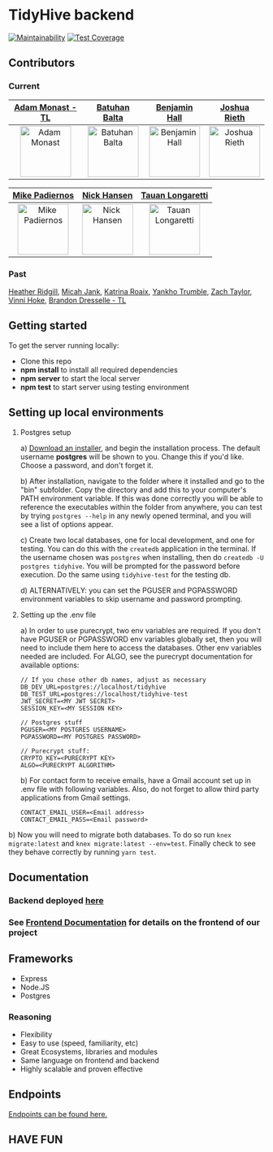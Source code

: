 # TidyHive backend

[![Maintainability](https://api.codeclimate.com/v1/badges/a280d9a48c1e094a79cb/maintainability)](https://codeclimate.com/github/Lambda-School-Labs/homerun-be/maintainability)
[![Test Coverage](https://api.codeclimate.com/v1/badges/a280d9a48c1e094a79cb/test_coverage)](https://codeclimate.com/github/Lambda-School-Labs/homerun-be/test_coverage)

## Contributors

### Current

|                           [Adam Monast - TL](https://github.com/Adammonast)                           |                             [Batuhan Balta](https://github.com/baltabatuhan)                              |                             [Benjamin Hall](https://github.com/BenHall-7)                              |                             [Joshua Rieth](https://github.com/Bobj2018)                              |
| :---------------------------------------------------------------------------------------------------: | :-------------------------------------------------------------------------------------------------------: | :----------------------------------------------------------------------------------------------------: | :--------------------------------------------------------------------------------------------------: |
| <img alt="Adam Monast" src="https://avatars2.githubusercontent.com/Adammonast" width=100 height=100/> | <img alt="Batuhan Balta" src="https://avatars2.githubusercontent.com/baltabatuhan" width=100 height=100/> | <img alt="Benjamin Hall" src="https://avatars2.githubusercontent.com/BenHall-7" width=100 height=100/> | <img alt="Joshua Rieth" src="https://avatars2.githubusercontent.com/Bobj2018" width=100 height=100/> |

|                             [Mike Padiernos](https://github.com/mikepadiernos)                              |                             [Nick Hansen](https://github.com/Hansen-Nick)                              |                             [Tauan Longaretti](https://github.com/tauanlongaretti)                              |
| :---------------------------------------------------------------------------------------------------------: | :----------------------------------------------------------------------------------------------------: | :-------------------------------------------------------------------------------------------------------------: |
| <img alt="Mike Padiernos" src="https://avatars2.githubusercontent.com/mikepadiernos" width=100 height=100/> | <img alt="Nick Hansen" src="https://avatars2.githubusercontent.com/Hansen-Nick" width=100 height=100/> | <img alt="Tauan Longaretti" src="https://avatars2.githubusercontent.com/tauanlongaretti" width=100 height=100/> |

### Past

[Heather Ridgill](https://github.com/Heather-Ridgill), [Micah Jank](https://github.com/MicahJank), [Katrina Roaix](https://github.com/kroaix), [Yankho Trumble](https://github.com/Mayankho), [Zach Taylor](https://github.com/zbtaylor), [Vinni Hoke](https://github.com/vinnihoke), [Brandon Dresselle - TL](https://github.com/BDesselle)

## Getting started

To get the server running locally:

- Clone this repo
- **npm install** to install all required dependencies
- **npm server** to start the local server
- **npm test** to start server using testing environment

## Setting up local environments

1. Postgres setup

   a) [Download an installer](https://www.postgresql.org/download/), and begin the installation process. The default username **postgres** will be shown to you. Change this if you'd like. Choose a password, and don't forget it.

   b) After installation, navigate to the folder where it installed and go to the "bin" subfolder. Copy the directory and add this to your computer's PATH environment variable. If this was done correctly you will be able to reference the executables within the folder from anywhere, you can test by trying `postgres --help` in any newly opened terminal, and you will see a list of options appear.

   c) Create two local databases, one for local development, and one for testing. You can do this with the `createdb` application in the terminal. If the username chosen was `postgres` when installing, then do `createdb -U postgres tidyhive`. You will be prompted for the password before execution. Do the same using `tidyhive-test` for the testing db.

   d) ALTERNATIVELY: you can set the PGUSER and PGPASSWORD environment variables to skip username and password prompting.

2. Setting up the .env file

   a) In order to use purecrypt, two env variables are required. If you don't have PGUSER or PGPASSWORD env variables globally set, then you will need to include them here to access the databases. Other env variables needed are included. For ALGO, see the purecrypt documentation for available options:

   ```text
   // If you chose other db names, adjust as necessary
   DB_DEV_URL=postgres://localhost/tidyhive
   DB_TEST_URL=postgres://localhost/tidyhive-test
   JWT_SECRET=<MY JWT SECRET>
   SESSION_KEY=<MY SESSION KEY>

   // Postgres stuff
   PGUSER=<MY POSTGRES USERNAME>
   PGPASSWORD=<MY POSTGRES PASSWORD>

   // Purecrypt stuff:
   CRYPTO_KEY=<PURECRYPT KEY>
   ALGO=<PURECRYPT ALGORITHM>
   ```

   b) For contact form to receive emails, have a Gmail account set up in .env file with following variables. Also, do not forget to allow third party applications from Gmail settings.

   ```text
   CONTACT_EMAIL_USER=<Email address>
   CONTACT_EMAIL_PASS=<Email password>
   ```

b) Now you will need to migrate both databases. To do so run `knex migrate:latest` and `knex migrate:latest --env=test`. Finally check to see they behave correctly by running `yarn test`.

## Documentation

### Backend deployed [here](https://dashboard.heroku.com/apps/stage-homerun-be)

### See [Frontend Documentation](https://github.com/Lambda-School-Labs/homerun-fe) for details on the frontend of our project

## Frameworks

- Express
- Node.JS
- Postgres

### Reasoning

- Flexibility
- Easy to use (speed, familiarity, etc)
- Great Ecosystems, libraries and modules
- Same language on frontend and backend
- Highly scalable and proven effective

## Endpoints

[Endpoints can be found here.](https://documenter.getpostman.com/view/9155829/SzKbMFcG?version=latest)

## HAVE FUN
